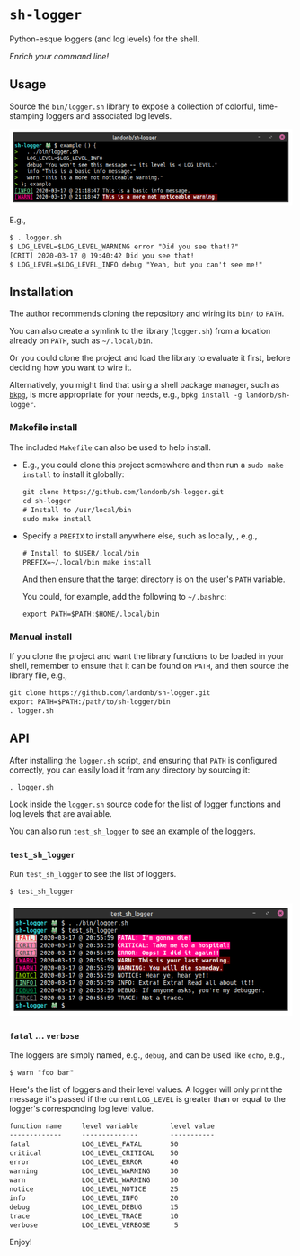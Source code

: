 # `sh-logger`

Python-esque loggers (and log levels) for the shell.

*Enrich your command line!*

## Usage

Source the `bin/logger.sh` library to expose a collection of
colorful, time-stamping loggers and associated log levels.

![sh_logger_example_01 screenshot](docs/assets/static-example-01-wb.png "sh-logger example")

E.g.,

  ```shell
  $ . logger.sh
  $ LOG_LEVEL=$LOG_LEVEL_WARNING error "Did you see that!?"
  [CRIT] 2020-03-17 @ 19:40:42 Did you see that!
  $ LOG_LEVEL=$LOG_LEVEL_INFO debug "Yeah, but you can't see me!"
  ```
## Installation

The author recommends cloning the repository and wiring its `bin/` to `PATH`.

You can also create a symlink to the library (`logger.sh`) from a location
already on `PATH`, such as `~/.local/bin`.

Or you could clone the project and load the library to evaluate it first,
before deciding how you want to wire it.

Alternatively, you might find that using a shell package manager, such as
[`bkpg`](https://github.com/bpkg/bpkg),
is more appropriate for your needs, e.g.,
`bpkg install -g landonb/sh-logger`.

### Makefile install

The included `Makefile` can also be used to help install.

- E.g., you could clone this project somewhere and
  then run a `sudo make install` to install it globally:

  ```shell
  git clone https://github.com/landonb/sh-logger.git
  cd sh-logger
  # Install to /usr/local/bin
  sudo make install
  ```

- Specify a `PREFIX` to install anywhere else, such as locally, , e.g.,

  ```shell
  # Install to $USER/.local/bin
  PREFIX=~/.local/bin make install
  ```

  And then ensure that the target directory is on the user's `PATH` variable.

  You could, for example, add the following to `~/.bashrc`:

  ```shell
  export PATH=$PATH:$HOME/.local/bin
  ```

### Manual install

If you clone the project and want the library functions to be
loaded in your shell, remember to ensure that it can be found
on `PATH`, and then source the library file, e.g.,

  ```shell
  git clone https://github.com/landonb/sh-logger.git
  export PATH=$PATH:/path/to/sh-logger/bin
  . logger.sh
  ```

## API

After installing the `logger.sh` script, and ensuring
that `PATH` is configured correctly, you can easily load it
from any directory by sourcing it:

  ```shell
  . logger.sh
  ```

Look inside the `logger.sh` source code for the list of logger
functions and log levels that are available.

You can also run `test_sh_logger` to see an example of the loggers.

### `test_sh_logger`

Run `test_sh_logger` to see the list of loggers.

  ```shell
  $ test_sh_logger
  ```

![test_sh_logger screenshot](docs/assets/static-test_sh_logger-wb.png "test_sh_logger example")

### `fatal` ... `verbose`

The loggers are simply named, e.g., `debug`, and can be used like `echo`,
e.g.,

  ```shell
  $ warn "foo bar"
  ```

Here's the list of loggers and their level values. A logger will only print
the message it's passed if the current `LOG_LEVEL` is greater than or equal
to the logger's corresponding log level value.

  ```
  function name     level variable        level value
  -------------     --------------        -----------
  fatal             LOG_LEVEL_FATAL       50
  critical          LOG_LEVEL_CRITICAL    50
  error             LOG_LEVEL_ERROR       40
  warning           LOG_LEVEL_WARNING     30
  warn              LOG_LEVEL_WARNING     30
  notice            LOG_LEVEL_NOTICE      25
  info              LOG_LEVEL_INFO        20
  debug             LOG_LEVEL_DEBUG       15
  trace             LOG_LEVEL_TRACE       10
  verbose           LOG_LEVEL_VERBOSE      5
  ```

Enjoy!

